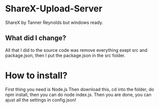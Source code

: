 # ShareX-Upload-Server
ShareX by Tanner Reynolds but windows ready.


## What did I change?

All that I did to the source code was remove everything exept src and package.json, then I put the package.json in the src folder.


# How to install?
First thing you need is Node.js
Then download this, cd into the folder, do npm install, then you can do node index.js.
Then you are done, you can ajust all the settings in config.json!

